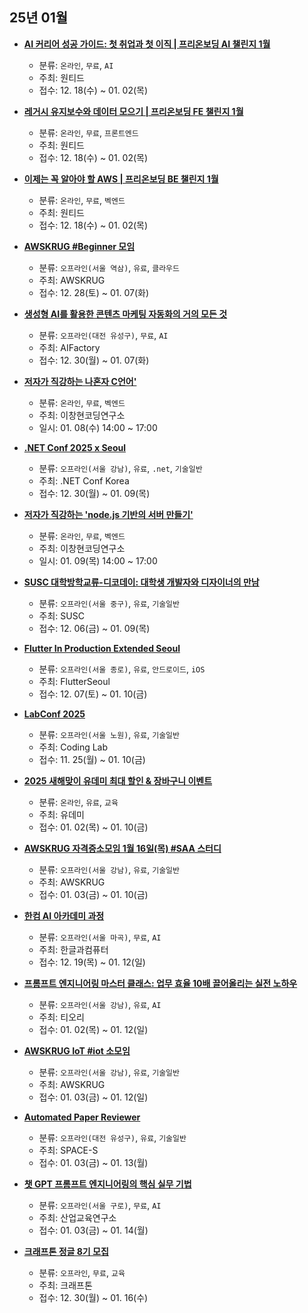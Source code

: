 ## 25년 01월
- __[AI 커리어 성공 가이드: 첫 취업과 첫 이직 | 프리온보딩 AI 챌린지 1월](https://www.wanted.co.kr/events/pre_challenge_ai_8)__
  - 분류: `온라인`, `무료`, `AI`
  - 주최: 원티드
  - 접수: 12. 18(수) ~ 01. 02(목)

- __[레거시 유지보수와 데이터 모으기 | 프리온보딩 FE 챌린지 1월](https://www.wanted.co.kr/events/pre_challenge_fe_29)__
  - 분류: `온라인`, `무료`, `프론트엔드`
  - 주최: 원티드
  - 접수: 12. 18(수) ~ 01. 02(목)
- __[이제는 꼭 알아야 할 AWS | 프리온보딩 BE 챌린지 1월](https://www.wanted.co.kr/events/pre_challenge_be_27)__
  - 분류: `온라인`, `무료`, `벡엔드`
  - 주최: 원티드
  - 접수: 12. 18(수) ~ 01. 02(목)
- __[AWSKRUG #Beginner 모임](https://www.meetup.com/awskrug/events/305223632/)__
  - 분류: `오프라인(서울 역삼)`, `유료`, `클라우드`
  - 주최: AWSKRUG
  - 접수: 12. 28(토) ~ 01. 07(화)
- __[생성형 AI를 활용한 콘텐츠 마케팅 자동화의 거의 모든 것](https://aifactory.space/task/8833/overview)__
  - 분류: `오프라인(대전 유성구)`, `무료`, `AI`
  - 주최: AIFactory
  - 접수: 12. 30(월) ~ 01. 07(화)
- __[저자가 직강하는 나혼자 C언어'](https://okky.kr/articles/1524191)__
  - 분류: `온라인`, `무료`, `벡엔드`
  - 주최: 이창현코딩연구소
  - 일시: 01. 08(수) 14:00 ~ 17:00
- __[.NET Conf 2025 x Seoul](https://dotnetconf.kr/2025)__
  - 분류: `오프라인(서울 강남)`, `유료`, `.net`, `기술일반`
  - 주최: .NET Conf Korea
  - 접수: 12. 30(월) ~ 01. 09(목)
- __[저자가 직강하는 'node.js 기반의 서버 만들기'](https://okky.kr/articles/1524192)__
  - 분류: `온라인`, `무료`, `벡엔드`
  - 주최: 이창현코딩연구소
  - 일시: 01. 09(목) 14:00 ~ 17:00
- __[​SUSC 대학방학교류-디코데이: 대학생 개발자와 디자이너의 만남](https://event-us.kr/susc/event/96304)__
  - 분류: `오프라인(서울 중구)`, `유료`, `기술일반`
  - 주최: SUSC
  - 접수: 12. 06(금) ~ 01. 09(목)
- __[Flutter In Production Extended Seoul](https://event-us.kr/flutterseoul/event/96401)__
  - 분류: `오프라인(서울 종로)`, `유료`, `안드로이드`, `iOS`
  - 주최: FlutterSeoul
  - 접수: 12. 07(토) ~ 01. 10(금)
- __[LabConf 2025](https://festa.io/events/6488)__
  - 분류: `오프라인(서울 노원)`, `유료`, `기술일반`
  - 주최: Coding Lab
  - 접수: 11. 25(월) ~ 01. 10(금)
- __[2025 새해맞이 유데미 최대 할인 & 장바구니 이벤트](https://udemy.wjtb.co.kr/event/cp_24q1)__
  - 분류: `온라인`, `유료`, `교육`
  - 주최: 유데미
  - 접수: 01. 02(목) ~ 01. 10(금)
- __[AWSKRUG 자격증소모임 1월 16일(목) #SAA 스터디](https://www.meetup.com/awskrug/events/305373693/)__
  - 분류: `오프라인(서울 강남)`, `유료`, `기술일반`
  - 주최: AWSKRUG
  - 접수: 01. 03(금) ~ 01. 10(금)
- __[한컴 AI 아카데미 과정](https://sniperfactory.com/kdthancom)__
  - 분류: `오프라인(서울 마곡)`, `무료`, `AI`
  - 주최: 한글과컴퓨터
  - 접수: 12. 19(목) ~ 01. 12(일)
- __[프롬프트 엔지니어링 마스터 클래스: 업무 효율 10배 끌어올리는 실전 노하우](https://event-us.kr/theori/event/97141?utm_source=devevent&utm_medium=post&utm_campaign=aci5ciz1au)__
  - 분류: `오프라인(서울 강남)`, `유료`, `AI`
  - 주최: 티오리
  - 접수: 01. 02(목) ~ 01. 12(일)
- __[AWSKRUG IoT #iot 소모임](https://www.meetup.com/awskrug/events/305380704/)__
  - 분류: `오프라인(서울 강남)`, `유료`, `기술일반`
  - 주최: AWSKRUG
  - 접수: 01. 03(금) ~ 01. 12(일)
- __[Automated Paper Reviewer](https://aifactory.space/task/8834/overview)__
  - 분류: `오프라인(대전 유성구)`, `유료`, `기술일반`
  - 주최: SPACE-S
  - 접수: 01. 03(금) ~ 01. 13(월)
- __[챗 GPT 프롬프트 엔지니어링의 핵심 실무 기법](https://event-us.kr/theori/event/97141?utm_source=devevent&utm_medium=post&utm_campaign=aci5ciz1au)__
  - 분류: `오프라인(서울 구로)`, `무료`, `AI`
  - 주최: 산업교육연구소
  - 접수: 01. 03(금) ~ 01. 14(월)
- __[크래프톤 정글 8기 모집](https://jungle.krafton.com/?utm_source=ol1&utm_medium=github_dev_event&utm_campaign=junglepromotion8&utm_content=recruitment)__
  - 분류: `오프라인`, `무료`, `교육`
  - 주최: 크래프톤
  - 접수: 12. 30(월) ~ 01. 16(수)